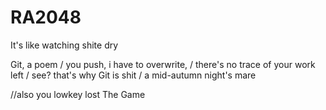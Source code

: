 # RA2048

It's like watching shite dry


Git, a poem /
you push, i have to overwrite, /
there's no trace of your work left /
see? that's why Git is shit /
a mid-autumn night's mare 

//also you lowkey lost The Game
